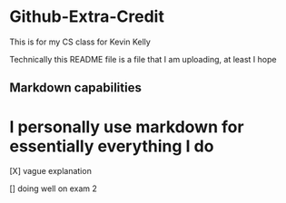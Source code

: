 # Github-Extra-Credit
This is for my CS class for Kevin Kelly

Technically this README file is a file that I am uploading, at least I hope

## Markdown capabilities
# I personally use markdown for essentially everything I do 
[X] vague explanation

[] doing well on exam 2
